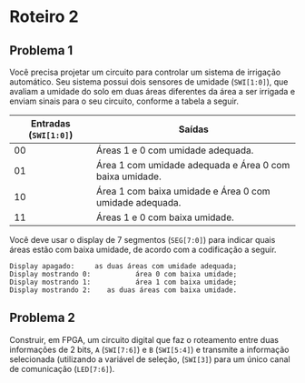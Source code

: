 # Roteiro 2

## Problema 1

Você precisa projetar um circuito para controlar um sistema de irrigação automático. Seu sistema possui dois sensores de umidade (`SWI[1:0]`), que avaliam a umidade do solo em duas áreas diferentes da área a ser irrigada e enviam sinais para o seu circuito, conforme a tabela a seguir.

| Entradas (`SWI[1:0]`) | Saídas |
| -- | -- |
| 00 | Áreas 1 e 0 com umidade adequada. |
| 01 | Área 1 com umidade adequada e Área 0 com baixa umidade. |
| 10 | Área 1 com baixa umidade e Área 0 com umidade adequada. |
| 11 | Áreas 1 e 0 com baixa umidade. |

Você deve usar o display de 7 segmentos (`SEG[7:0]`) para indicar quais áreas estão com baixa umidade, de acordo com a codificação a seguir.

```
Display apagado:     as duas áreas com umidade adequada;
Display mostrando 0:           área 0 com baixa umidade;
Display mostrando 1:           área 1 com baixa umidade;
Display mostrando 2:    as duas áreas com baixa umidade.
```
## Problema 2

Construir, em FPGA, um circuito digital que faz o roteamento entre duas informações de 2 bits, `A` (`SWI[7:6]`) e `B` (`SWI[5:4]`) e transmite a informação selecionada (utilizando a variável de seleção, (`SWI[3]`) para um único canal de comunicação (`LED[7:6]`).